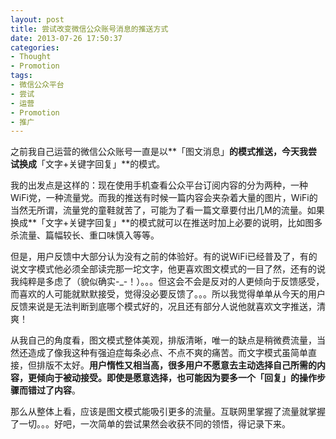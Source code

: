 ```yaml
---
layout: post
title: 尝试改变微信公众账号消息的推送方式
date: 2013-07-26 17:50:37
categories:
- Thought
- Promotion
tags:
- 微信公众平台
- 尝试
- 运营
- Promotion
- 推广
---
```



之前我自己运营的微信公众账号一直是以**「图文消息」**的模式推送，今天我尝试换成**「文字+关键字回复」**的模式。

我的出发点是这样的：现在使用手机查看公众平台订阅内容的分为两种，一种WiFi党，一种流量党。而我的推送有时候一篇内容会夹杂着大量的图片，WiFi的当然无所谓，流量党的童鞋就苦了，可能为了看一篇文章要付出几M的流量。如果换成**「文字+关键字回复」**的模式就可以在推送时加上必要的说明，比如图多杀流量、篇幅较长、重口味慎入等等。

但是，用户反馈中大部分认为没有之前的体验好。有的说WiFi已经普及了，有的说文字模式他必须全部读完那一坨文字，他更喜欢图文模式的一目了然，还有的说我纯粹是多虑了（貌似确实-_-！）。。。但这会不会是反对的人更倾向于反馈感受，而喜欢的人可能就默默接受，觉得没必要反馈了。。。所以我觉得单单从今天的用户反馈来说是无法判断到底哪个模式好的，况且还有部分人说他就喜欢文字推送，清爽！


从我自己的角度看，图文模式整体美观，排版清晰，唯一的缺点是稍微费流量，当然还造成了像我这种有强迫症每条必点、不点不爽的痛苦。而文字模式虽简单直接，但排版不太好。**用户惰性又相当高，很多用户不愿意去主动选择自己所需的内容，更倾向于被动接受。即使是愿意选择，也可能因为要多一个「回复」的操作步骤而错过了内容**。

那么从整体上看，应该是图文模式能吸引更多的流量。互联网里掌握了流量就掌握了一切。。。好吧，一次简单的尝试果然会收获不同的领悟，得记录下来。

